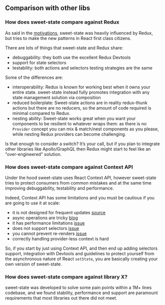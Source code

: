 ## Comparison with other libs

### How does sweet-state compare against Redux

As said in the [motivations](./motivation.md), sweet-state was heavily influenced by Redux, but tries to make the new patterns in React first class citizens.

There are lots of things that sweet-state and Redux share:

- debuggability: they both use the excellent Redux Devtools
- support for state selectors
- testability: both actions and selectors testing strategies are the same

Some of the differences are:

- interoperability: Redux is known for working best when it owns your entire state. sweet-state instead fully promotes integration with any state management solution via composition
- reduced boilerplate: Sweet-state actions are in reality redux-thunk actions but there are no reducers, so the amount of code required is minimal compared to Redux.
- nesting ability: Sweet-state works great when you want your components to be resilient to whatever wraps them: as there is no `Provider` concept you can mix & match/nest components as you please, while nesting Redux providers can become challenging.

Is that enough to consider a switch? It’s your call, but if you plan to integrate other libraries like Apollo/GraphQL then Redux might start to feel like an "over-engineered" solution.

### How does sweet-state compare against Context API

Under the hood sweet-state uses React Context API, however sweet-state tries to protect consumers from common mistakes and at the same time improving debuggability, testability and performance.

Indeed, Context API has some limitations and you must be cautious if you are going to use it at scale:

- it is not designed for frequent updates [source](https://twitter.com/dan_abramov/status/1109595839347990528)
- async operations are tricky [blog](https://medium.com/@albertogasparin/the-pitfalls-of-async-operations-via-react-context-api-ab987d4290e6)
- it has performance limitations [issue](https://github.com/facebook/react/issues/13739)
- does not support selectors [issue](https://github.com/facebook/react/issues/14110)
- you cannot prevent re-renders [issue](https://github.com/facebook/react/issues/15156)
- correctly handling provider-less context is hard

So, if you start by just using Context API, and then end up adding selectors support, integration with Devtools and guidelines to protect yourself from the asynchronous nature of React `setState`, you are basically creating your own version of sweet-state.

### How does sweet-state compare against library X?

sweet-state was developed to solve some pain points within a 1M+ lines codebase, and we found stability, performance and support are paramount requirements that most libraries out there did not meet.
